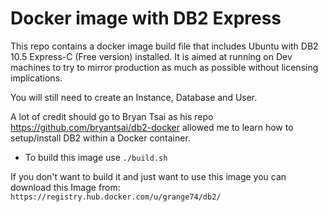 Docker image with DB2 Express
============================
This repo contains a docker image build file that includes Ubuntu with DB2 10.5 Express-C (Free version) installed. 
It is aimed at running on Dev machines to try to mirror production as much as possible without licensing implications.

You will still need to create an Instance, Database and User.

A lot of credit should go to Bryan Tsai as his repo
https://github.com/bryantsai/db2-docker allowed me to learn how to setup/install DB2 within a Docker container.

* To build this image use `./build.sh`

If you don't want to build it and just want to use this image you can download this Image from: `https://registry.hub.docker.com/u/grange74/db2/`



